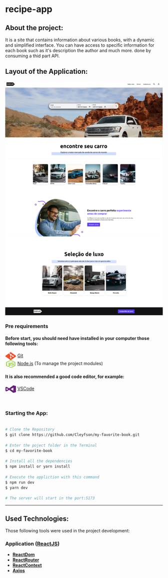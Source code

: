 # recipe-app

## About the project:

It is a site that contains information about various books, with a dynamic and simplified interface. You can have access to specific information for each book such as it's description the author and much more. done by consuming a thid part API.

## Layout of the Application:

  <img alt="email" src="./assets/images/driver.png">
  <img alt="email" src="./assets/images/driver1.png">
  <img alt="email" src="./assets/images/driver2.png">

### Pre requirements

#### Before start, you should need have installed in your computer those following tools:

<img align="center" alt="GIT" height="25" width="35" src="https://raw.githubusercontent.com/devicons/devicon/master/icons/git/git-original.svg" style="max-width:100%;"> [Git](https://git-scm.com)</img>
</br>
<img align="center" alt="NodeJS" height="25" width="35" src="https://raw.githubusercontent.com/devicons/devicon/master/icons/nodejs/nodejs-original.svg" style="max-width:100%;"> [Node.js](https://nodejs.org/en/) (To manage the project modules)</img>

#### It is also recommended a good code editor, for example:

<img align="center" alt="VisualStudioCode" height="25" width="35" src="https://raw.githubusercontent.com/devicons/devicon/master/icons/visualstudio/visualstudio-plain.svg" style="max-width:100%;"> [VSCode](https://code.visualstudio.com/)</img>

</br>

### Starting the App:

```bash

# Clone the Repository
$ git clone https://github.com/Cleyfson/my-favorite-book.git

# Enter the poject folder in the Terminal
$ cd my-favorite-book

# Install all the dependencies
$ npm install or yarn install

# Execute the appliction with this command
$ npm run dev
$ yarn dev

# The server will start in the port:5173

```

---

## Used Technologies:

Those following tools were used in the project development:

### **Application** ([ReactJS](https://reactjs.org/))

- **[ReactDom](https://reactjs.org/docs/react-dom.html)**
- **[ReactRouter](https://reactrouter.com/en/main)**
- **[ReactContext](https://reactjs.org/docs/context.html)**
- **[Axios](https://axios-http.com/docs/intro)**

</br>
